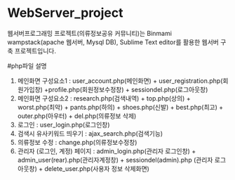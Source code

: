 # WebServer_project
웹서버프로그래밍 프로젝트(의류정보공유 커뮤니티)는
Binmami wampstack(apache 웹서버, Mysql DB), Sublime Text editor를 활용한 웹서버 구축 프로젝트입니다.

#php파일 설명 
 1) 메인화면 구성요소1 : user_account.php(메인화면) + user_registration.php(회원가입창) +profile.php(회원정보수정창) + sessiondel.php(로그아웃창)
 2) 메인화면 구성요소2 : research.php(검색내역) + top.php(상의) + worst.php(최악) + pants.php(하의) + shoes.php(신발) + best.php(최고) + outer.php(아우터) + del.php(의류정보 삭제)
 3) 로그인  : user_login.php(로그인창)
 4) 검색시 유사키워드 띄우기 : ajax_search.php(검색기능)
 5) 의류정보 수정 :  change.php(의류정보수정창)
 6) 관리자 (로그인, 계정) 페이지 : admin_login.php(관리자 로그인창) + admin_user(rear).php(관리자계정창) + sessiondel(admin).php (관리자 로그아웃창) + delete_user.php(사용자 정보 삭제화면)
